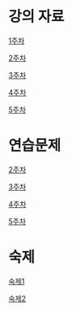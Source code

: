 # 강의 자료
[1주차]()

[2주차]()

[3주차]()

[4주차]()

[5주차](https://github.com/qlkdkd/DataStruct/tree/main/week5)


# 연습문제
[2주차]()

[3주차]()

[4주차]()

[5주차](https://github.com/qlkdkd/DataStruct/blob/main/week5/week5_practice.md)

# 숙제
[숙제1](https://github.com/qlkdkd/DataStruct/blob/main/Homework1/Homework1.md)

[숙제2]()
